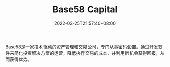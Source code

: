 ﻿---
weight: 
title: "Base58 Capital"
description: "Base58是一家技术驱动的资产管理和交易公司，专门从事密码设置"
date: 2022-03-25T21:57:40+08:00
lastmod: 2022-03-25T16:45:40+08:00
draft: false
authors: ["Metabd"]
featuredImage: "base58-capital.png"
link: ""
tags: ["投资机构","Base58 Capital"]
categories: ["navigation"]
navigation: ["投资机构"]
lightgallery: true
toc: true
pinned: false
recommend: false
recommend1: false
---
Base58是一家技术驱动的资产管理和交易公司，专门从事密码设置。通过开发软件来简化投资解决方案的运营，降低执行交易的成本，并利用新机会获得回报，从而获得优势。
